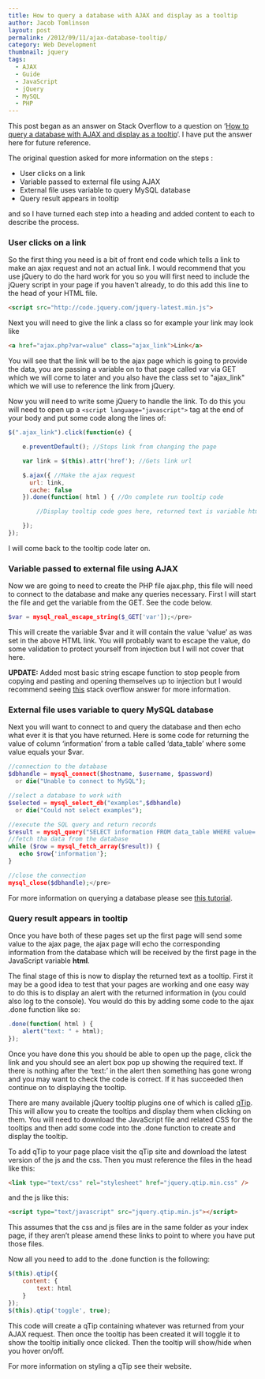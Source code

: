 ```yaml
---
title: How to query a database with AJAX and display as a tooltip
author: Jacob Tomlinson
layout: post
permalink: /2012/09/11/ajax-database-tooltip/
category: Web Development
thumbnail: jquery
tags:
  - AJAX
  - Guide
  - JavaScript
  - jQuery
  - MySQL
  - PHP
---
```

This post began as an answer on Stack Overflow to a question on &#8216;<a href="http://stackoverflow.com/questions/12291654/netflix-style-tooltip-with-ajax-jquery-php-and-mysql/12366841#12366841" target="_blank">How to query a database with AJAX and display as a tooltip</a>&#8216;. I have put the answer here for future reference.

The original question asked for more information on the steps :

*   User clicks on a link
*   Variable passed to external file using AJAX
*   External file uses variable to query MySQL database
*   Query result appears in tooltip


and so I have turned each step into a heading and added content to each to describe the process.


### User clicks on a link


So the first thing you need is a bit of front end code which tells a link to make an ajax request and not an actual link. I would recommend that you use jQuery to do the hard work for you so you will first need to include the jQuery script in your page if you haven&#8217;t already, to do this add this line to the head of your HTML file.

```html
<script src="http://code.jquery.com/jquery-latest.min.js">
```

Next you will need to give the link a class so for example your link may look like

```html
<a href="ajax.php?var=value" class="ajax_link">Link</a>
```

You will see that the link will be to the ajax page which is going to provide the data, you are passing a variable on to that page called var via GET which we will come to later and you also have the class set to "ajax_link" which we will use to reference the link from jQuery.

Now you will need to write some jQuery to handle the link. To do this you will need to open up a `<script language="javascript">` tag at the end of your body and put some code along the lines of:

```javascript
$(".ajax_link").click(function(e) {

    e.preventDefault(); //Stops link from changing the page

    var link = $(this).attr('href'); //Gets link url

    $.ajax({ //Make the ajax request
      url: link,
      cache: false
    }).done(function( html ) { //On complete run tooltip code

        //Display tooltip code goes here, returned text is variable html

    });
});
```

I will come back to the tooltip code later on.

### Variable passed to external file using AJAX
Now we are going to need to create the PHP file ajax.php, this file will need to connect to the database and make any queries necessary. First I will start the file and get the variable from the GET. See the code below.

```php
$var = mysql_real_escape_string($_GET['var']);</pre>
```

This will create the variable $var and it will contain the value &#8216;value&#8217; as was set in the above HTML link. You will probably want to escape the value, do some validation to protect yourself from injection but I will not cover that here.  

**UPDATE:** Added most basic string escape function to stop people from copying and pasting and opening themselves up to injection but I would recommend seeing <a title="Stack Overflow MySQL Injection" href="http://stackoverflow.com/a/7528395/1003288" target="_blank">this</a> stack overflow answer for more information.

### External file uses variable to query MySQL database  
Next you will want to connect to and query the database and then echo what ever it is that you have returned. Here is some code for returning the value of column &#8216;information&#8217; from a table called &#8216;data_table&#8217; where some value equals your $var.

```php
//connection to the database
$dbhandle = mysql_connect($hostname, $username, $password)
  or die("Unable to connect to MySQL");

//select a database to work with
$selected = mysql_select_db("examples",$dbhandle)
  or die("Could not select examples");

//execute the SQL query and return records
$result = mysql_query("SELECT information FROM data_table WHERE value='$var'");
//fetch tha data from the database
while ($row = mysql_fetch_array($result)) {
   echo $row{'information'};
}

//close the connection
mysql_close($dbhandle);</pre>
```

For more information on querying a database please see <a href="http://webcheatsheet.com/php/connect_mysql_database.php" target="_blank">this tutorial</a>.

### Query result appears in tooltip
Once you have both of these pages set up the first page will send some value to the ajax page, the ajax page will echo the corresponding information from the database which will be received by the first page in the JavaScript variable **html**.

The final stage of this is now to display the returned text as a tooltip. First it may be a good idea to test that your pages are working and one easy way to do this is to display an alert with the returned information in (you could also log to the console). You would do this by adding some code to the ajax .done function like so:

```javascript
.done(function( html ) {
    alert("text: " + html);
});
```

Once you have done this you should be able to open up the page, click the link and you should see an alert box pop up showing the required text. If there is nothing after the &#8216;text:&#8217; in the alert then something has gone wrong and you may want to check the code is correct. If it has succeeded then continue on to displaying the tooltip.

There are many available jQuery tooltip plugins one of which is called <a href="http://craigsworks.com/projects/qtip2/" target="_blank">qTip</a>. This will allow you to create the tooltips and display them when clicking on them. You will need to download the JavaScript file and related CSS for the tooltips and then add some code into the .done function to create and display the tooltip.

To add qTip to your page place visit the qTip site and download the latest version of the js and the css. Then you must reference the files in the head like this:

```html
<link type="text/css" rel="stylesheet" href="jquery.qtip.min.css" />
```

and the js like this:

```html
<script type="text/javascript" src="jquery.qtip.min.js"></script>
```

This assumes that the css and js files are in the same folder as your index page, if they aren&#8217;t please amend these links to point to where you have put those files.

Now all you need to add to the .done function is the following:

```javascript
$(this).qtip({
    content: {
        text: html
    }
});
$(this).qtip('toggle', true);
```

This code will create a qTip containing whatever was returned from your AJAX request. Then once the tooltip has been created it will toggle it to show the tooltip initially once clicked. Then the tooltip will show/hide when you hover on/off.

For more information on styling a qTip see their website.
